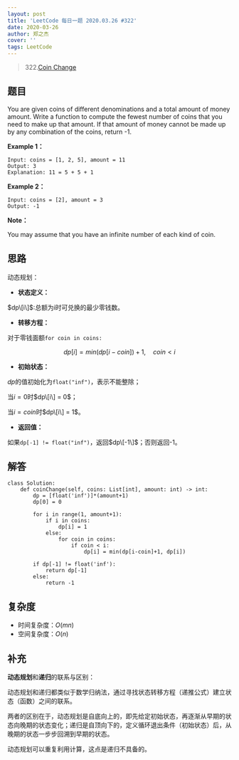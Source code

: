 ```yaml
---
layout: post
title: 'LeetCode 每日一题 2020.03.26 #322'
date: 2020-03-26
author: 郑之杰
cover: ''
tags: LeetCode
---
```


> 322.[Coin Change](https://leetcode-cn.com/problems/coin-change/)

## 题目
You are given coins of different denominations and a total amount of money amount. Write a function to compute the fewest number of coins that you need to make up that amount. If that amount of money cannot be made up by any combination of the coins, return -1.

**Example 1：**
```
Input: coins = [1, 2, 5], amount = 11
Output: 3 
Explanation: 11 = 5 + 5 + 1
```

**Example 2：**
```
Input: coins = [2], amount = 3
Output: -1
```

**Note：**

You may assume that you have an infinite number of each kind of coin.

## 思路
动态规划：

- **状态定义：**

$dp\[i\]$:总额为i时可兑换的最少零钱数。

- **转移方程：**

对于零钱面额```for coin in coins:```

$$ dp[i] = min(dp[i-coin]) + 1, \quad coin < i $$

- **初始状态：**

$dp$的值初始化为```float("inf")```，表示不能整除；

当$i = 0$时$dp\[i\] = 0$；

当$i = coin$时$dp\[i\] = 1$。

- **返回值：**

如果```dp[-1] != float("inf")```，返回$dp\[-1\]$；否则返回-1。

## 解答
```
class Solution:
    def coinChange(self, coins: List[int], amount: int) -> int:
        dp = [float('inf')]*(amount+1)
        dp[0] = 0

        for i in range(1, amount+1):
            if i in coins:
                dp[i] = 1
            else:
                for coin in coins:
                    if coin < i:
                        dp[i] = min(dp[i-coin]+1, dp[i])

        if dp[-1] != float('inf'):
            return dp[-1]
        else:
            return -1
```

## 复杂度
- 时间复杂度：$O(mn)$
- 空间复杂度：$O(n)$

## 补充
**动态规划**和**递归**的联系与区别：

动态规划和递归都类似于数学归纳法，通过寻找状态转移方程（递推公式）建立状态（函数）之间的联系。

两者的区别在于，动态规划是自底向上的，即先给定初始状态，再逐渐从早期的状态向晚期的状态变化；递归是自顶向下的，定义循环退出条件（初始状态）后，从晚期的状态一步步回溯到早期的状态。

动态规划可以重复利用计算，这点是递归不具备的。